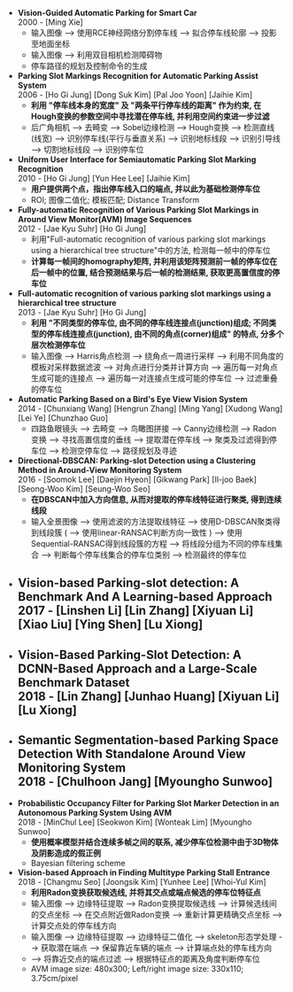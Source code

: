 + **Vision-Guided Automatic Parking for Smart Car**  
  2000 - [Ming Xie]
  - 输入图像 --> 使用RCE神经网络分割停车线 --> 拟合停车线轮廓 --> 投影至地面坐标
  - 输入图像 --> 利用双目相机检测障碍物
  - 停车路径的规划及控制命令的生成
+ **Parking Slot Markings Recognition for Automatic Parking Assist System**  
  2006 - [Ho Gi Jung] [Dong Suk Kim] [Pal Joo Yoon] [Jaihie Kim]
  - **利用 "停车线本身的宽度" 及 "两条平行停车线的距离" 作为约束, 在Hough变换的参数空间中寻找潜在停车线, 并利用空间约束进一步过滤** 
  - 后广角相机 --> 去畸变 --> Sobel边缘检测 --> Hough变换 --> 检测直线(线宽) --> 识别停车线(平行与垂直关系) --> 识别地标线段 --> 识别引导线 --> 切割地标线段 --> 识别停车位
+ **Uniform User Interface for Semiautomatic Parking Slot Marking Recognition**  
  2010 - [Ho Gi Jung] [Yun Hee Lee] [Jaihie Kim]
  - **用户提供两个点，指出停车线入口的端点, 并以此为基础检测停车位**
  - ROI; 图像二值化; 模板匹配; Distance Transform
+ **Fully-automatic Recognition of Various Parking Slot Markings in Around View Monitor(AVM) Image Sequences**  
  2012 - [Jae Kyu Suhr] [Ho Gi Jung]
  - 利用"Full-automatic recognition of various parking slot markings using a hierarchical tree structure"中的方法, 检测每一帧中的停车位
  - **计算每一帧间的homography矩阵, 并利用该矩阵预测前一帧的停车位在后一帧中的位置, 结合预测结果与后一帧的检测结果, 获取更高置信度的停车位**
+ **Full-automatic recognition of various parking slot markings using a hierarchical tree structure**  
  2013 - [Jae Kyu Suhr] [Ho Gi Jung]
  - **利用 "不同类型的停车位, 由不同的停车线连接点(junction)组成; 不同类型的停车线连接点(junction), 由不同的角点(corner)组成" 的特点, 分多个层次检测停车位**
  - 输入图像 --> Harris角点检测 --> 绕角点一周进行采样 --> 利用不同角度的模板对采样数据滤波 --> 对角点进行分类并计算方向 --> 遍历每一对角点生成可能的连接点 --> 遍历每一对连接点生成可能的停车位 --> 过滤重叠的停车位
+ **Automatic Parking Based on a Bird's Eye View Vision System**  
  2014 - [Chunxiang Wang] [Hengrun Zhang] [Ming Yang] [Xudong Wang] [Lei Ye] [Chunzhao Guo]
  - 四路鱼眼镜头 --> 去畸变 --> 鸟瞰图拼接 --> Canny边缘检测 --> Radon变换 --> 寻找高置信度的垂线 --> 提取潜在停车线 --> 聚类及过滤得到停车位 --> 检测空停车位 --> 路径规划及寻迹
+ **Directional-DBSCAN: Parking-slot Detection using a Clustering Method in Around-View Monitoring System**  
  2016 - [Soomok Lee] [Daejin Hyeon] [Gikwang Park] [Il-joo Baek] [Seong-Woo Kim] [Seung-Woo Seo]
  - **在DBSCAN中加入方向信息, 从而对提取的停车线特征进行聚类, 得到连续线段**
  - 输入全景图像 --> 使用滤波的方法提取线特征 --> 使用D-DBSCAN聚类得到线段簇 ( --> 使用linear-RANSAC判断方向一致性 ) --> 使用Sequential-RANSAC得到线段簇的方程 --> 将线段分组为不同的停车线集合 --> 判断每个停车线集合的停车位类别 --> 检测最终的停车位
+ **Vision-based Parking-slot detection: A Benchmark And A Learning-based Approach**  
  2017 - [Linshen Li] [Lin Zhang] [Xiyuan Li] [Xiao Liu] [Ying Shen] [Lu Xiong]
  -
+ **Vision-Based Parking-Slot Detection: A DCNN-Based Approach and a Large-Scale Benchmark Dataset**  
  2018 - [Lin Zhang] [Junhao Huang] [Xiyuan Li] [Lu Xiong]
  -
+ **Semantic Segmentation-based Parking Space Detection With Standalone Around View Monitoring System**  
  2018 - [Chulhoon Jang] [Myoungho Sunwoo]
  -
+ **Probabilistic Occupancy Filter for Parking Slot Marker Detection in an Autonomous Parking System Using AVM**  
  2018 - [MinChul Lee] [Seokwon Kim] [Wonteak Lim] [Myoungho Sunwoo]
  - **使用概率模型并结合连续多帧之间的联系, 减少停车位检测中由于3D物体及阴影造成的假正例**
  - Bayesian filtering scheme
+ **Vision-based Approach in Finding Multitype Parking Stall Entrance**
  2018 - [Changmu Seo] [Joongsik Kim] [Yunhee Lee] [Whoi-Yul Kim]
  - **利用Radon变换获取候选线, 并将其交点或端点候选的停车位特征点**
  - 输入图像 --> 边缘特征提取 --> Radon变换提取候选线 --> 计算候选线间的交点坐标 --> 在交点附近做Radon变换 --> 重新计算更精确交点坐标 --> 计算交点处的停车线方向
  - 输入图像 --> 边缘特征提取 --> 边缘特征二值化 --> skeleton形态学处理 --> 获取潜在端点 --> 保留靠近车辆的端点 --> 计算端点处的停车线方向
  - --> 将靠近交点的端点过滤 --> 根据特征点的距离及角度判断停车位
  - AVM image size: 480x300; Left/right image size: 330x110; 3.75cm/pixel

